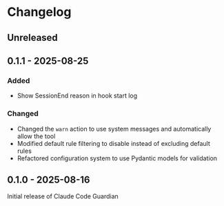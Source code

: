 # Changelog

## Unreleased

## 0.1.1 - 2025-08-25

### Added

- Show SessionEnd reason in hook start log

### Changed

- Changed the `warn` action to use system messages and automatically allow the tool
- Modified default rule filtering to disable instead of excluding default rules
- Refactored configuration system to use Pydantic models for validation

## 0.1.0 - 2025-08-16

Initial release of Claude Code Guardian
